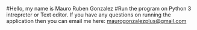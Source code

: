 #Hello, my name is Mauro Ruben Gonzalez
#Run the program on Python 3 intrepreter or Text editor.
If you have any questions on running the application then you can email me here:
maurogonzalezplus@gmail.com
